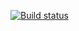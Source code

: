 [![Build status](https://ci.appveyor.com/api/projects/status/u5cdndxe4doo4wiu?svg=true)](https://ci.appveyor.com/project/OGsplendid/map)
